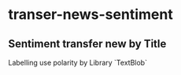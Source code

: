 <h1>transer-news-sentiment</h1>

<h2>Sentiment transfer new by Title </h2>
<p>Labelling use polarity by Library `TextBlob`</p>
